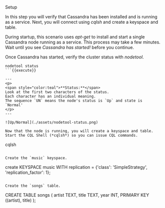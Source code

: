 Setup

In this step you will verify that Cassandra has been installed and is running as a service.
Next, you will connect using *cqlsh* and create a keyspace and table.

During startup, this scenario uses *apt-get* to install and start a single Cassandra node running as a service.
This process may take a few minutes. Wait until you see *Cassandra has started!* before you continue.

Once Cassandra has started, verify the cluster status with *nodetool*.
```
nodetool status
```{{execute}}

---
<p>
<span style="color:teal">**Status:**</span> 
Look at the first two characters of the status. 
Each character has an individual meaning. 
The sequence `UN` means the node's status is `Up` and state is `Normal'
</p>
---

![Up/Normal](./assets/nodetool-status.png)

Now that the node is running, you will create a keyspace and table.
Start the CQL Shell (*cqlsh*) so you can issue CQL commands.

```
cqlsh
```{{execute}}

Create the `music` keyspace.

```
create KEYSPACE music WITH replication = {'class': 'SimpleStrategy', 'replication_factor': 1};
```{{execute}}

Create the `songs` table.

```
CREATE TABLE songs (
   artist TEXT,
   title TEXT,
   year INT,
   PRIMARY KEY ((artist), title)
);
```{{execute}}
